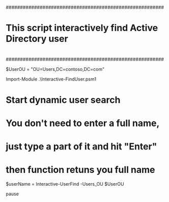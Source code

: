 ﻿########################################################
#                                                      #
# This script interactively find Active Directory user #
#                                                      #
########################################################

$UserOU = "OU=Users,DC=contoso,DC=com"

Import-Module .\Interactive-FindUser.psm1

# Start dynamic user search
# You don't need to enter a full name,
# just type a part of it and hit "Enter"
# then function retuns you full name
$userName = Interactive-UserFind -Users_OU $UserOU

pause